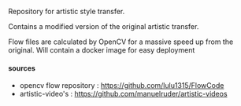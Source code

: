 Repository for artistic style transfer.

Contains a modified version of the original artistic transfer.

Flow files are calculated by OpenCV for a massive speed up from the original. 
Will contain a docker image for easy deployment


#### sources
- opencv flow repository : https://github.com/lulu1315/FlowCode
- artistic-video's : https://github.com/manuelruder/artistic-videos
